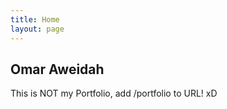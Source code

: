 ```yaml
---
title: Home
layout: page
---
```

## Omar Aweidah
This is NOT my Portfolio, add /portfolio to URL! xD

